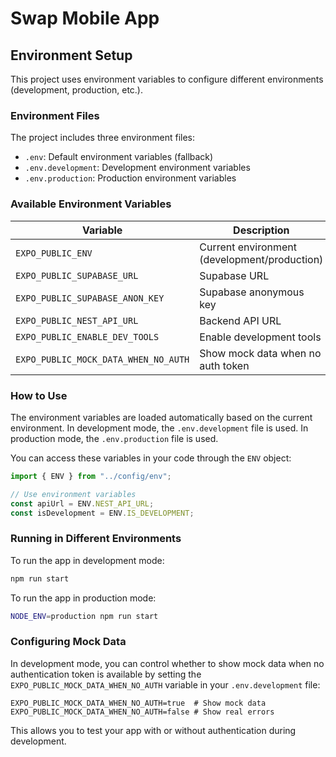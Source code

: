 # Swap Mobile App

## Environment Setup

This project uses environment variables to configure different environments (development, production, etc.).

### Environment Files

The project includes three environment files:

- `.env`: Default environment variables (fallback)
- `.env.development`: Development environment variables
- `.env.production`: Production environment variables

### Available Environment Variables

| Variable                             | Description                                  | Default                                  |
| ------------------------------------ | -------------------------------------------- | ---------------------------------------- |
| `EXPO_PUBLIC_ENV`                    | Current environment (development/production) | development                              |
| `EXPO_PUBLIC_SUPABASE_URL`           | Supabase URL                                 | https://eynubzrqxdqnvguzncid.supabase.co |
| `EXPO_PUBLIC_SUPABASE_ANON_KEY`      | Supabase anonymous key                       | (key value)                              |
| `EXPO_PUBLIC_NEST_API_URL`           | Backend API URL                              | http://127.0.0.1:3000                    |
| `EXPO_PUBLIC_ENABLE_DEV_TOOLS`       | Enable development tools                     | true                                     |
| `EXPO_PUBLIC_MOCK_DATA_WHEN_NO_AUTH` | Show mock data when no auth token            | true                                     |

### How to Use

The environment variables are loaded automatically based on the current environment. In development mode, the `.env.development` file is used. In production mode, the `.env.production` file is used.

You can access these variables in your code through the `ENV` object:

```javascript
import { ENV } from "../config/env";

// Use environment variables
const apiUrl = ENV.NEST_API_URL;
const isDevelopment = ENV.IS_DEVELOPMENT;
```

### Running in Different Environments

To run the app in development mode:

```bash
npm run start
```

To run the app in production mode:

```bash
NODE_ENV=production npm run start
```

### Configuring Mock Data

In development mode, you can control whether to show mock data when no authentication token is available by setting the `EXPO_PUBLIC_MOCK_DATA_WHEN_NO_AUTH` variable in your `.env.development` file:

```
EXPO_PUBLIC_MOCK_DATA_WHEN_NO_AUTH=true  # Show mock data
EXPO_PUBLIC_MOCK_DATA_WHEN_NO_AUTH=false # Show real errors
```

This allows you to test your app with or without authentication during development.
